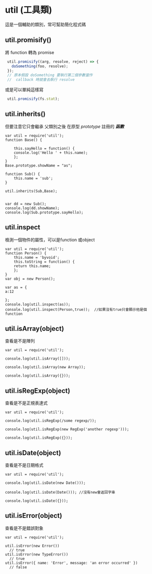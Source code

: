 # util \(工具類\)

這是一個輔助的類別，常可幫助簡化程式碼

## util.promisify\(\)

將 function 轉為 promise

```javascript
 util.promisify((arg, resolve, reject) => {
   doSomething(foo, resolve);
 });
 // 原本假設 doSomething 要執行第二個參數當作 
 //  callback 時就會去執行 resolve
```

或是可以單純這樣寫

```javascript
 util.promisify(fs.stat);
```

## util.inherits\(\)

但要注意它只會繼承 父類別之後 在原型 _prototype_ 註冊的  _**函數**_

```text
var util = require('util'); 
function Base() { 

    this.sayHello = function() { 
    console.log('Hello ' + this.name); 
    }; 
} 
Base.prototype.showName = "as";

function Sub() { 
    this.name = 'sub'; 
} 

util.inherits(Sub,Base); 


var dd = new Sub();
console.log(dd.showName);
console.log(Sub.prototype.sayHello);
```

## util.inspect

檢測一個物件的屬性，可以是function 或object

```text
var util = require('util'); 
function Person() { 
    this.name = 'byvoid'; 
    this.toString = function() { 
    return this.name; 
    }; 
} 
var obj = new Person(); 

var as = {
a:12

};
console.log(util.inspect(as));
console.log(util.inspect(Person,true));  //如果沒有true只會顯示他是個function
```



## util.isArray\(object\)

查看是不是陣列

```text
var util = require('util');

console.log(util.isArray([]));

console.log(util.isArray(new Array));

console.log(util.isArray({}));
```



## util.isRegExp\(object\)

查看是不是正規表達式

```text
var util = require('util');

console.log(util.isRegExp(/some regexp/));

console.log(util.isRegExp(new RegExp('another regexp')));

console.log(util.isRegExp({}));
```



## util.isDate\(object\)

查看是不是日期格式

```text
var util = require('util');

console.log(util.isDate(new Date()));

console.log(util.isDate(Date())); //沒有new會返回字串

console.log(util.isDate({}));
```



## util.isError\(object\)

查看是不是錯誤對象

```text
var util = require('util');

util.isError(new Error())
  // true
util.isError(new TypeError())
  // true
util.isError({ name: 'Error', message: 'an error occurred' })
  // false
```

